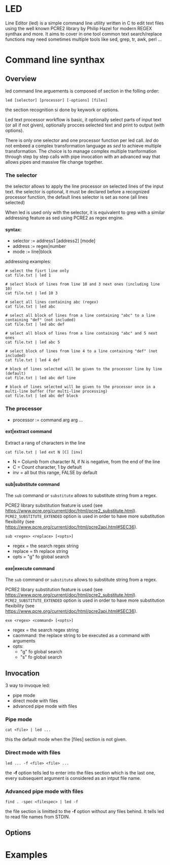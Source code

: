 # LED
Line Editor (led) is a simple command line utility written in C to edit text files using the well known PCRE2 library by Philip Hazel for modern REGEX synthax and more.
It aims to cover in one tool common text search/replace functions may need sometimes multiple tools like sed, grep, tr, awk, perl ... 

# Command line synthax

## Overview

led command line arguements is composed of section in the folling order:

`led [selector] [processor] [-options] [files]`

the section recognition si done by keywork or options.

Led text processor workflow is basic, it optionally select parts of input text (or all if not given), optionally procces selected text and print to output (with options).

There is only one selector and one processor function per led call. *led* do not embeed a complex transformation language as *sed* to achieve multiple transformation.
The choice is to manage complex multiple tranformation through step by step calls with pipe invocation with an advanced way that allows pipes and massive file change together.

### The selector  

the selector allows to apply the line processor on selected lines of the input text.
the selector is optional, it must be declared before a recognized processor function, the default lines selector is set as none (all lines selected)  

When led is used only with the selector, it is equivalent to grep with a similar addressing feature as sed using PCRE2 as regex engine. 

#### syntax:

- selector := address1 [address2] [mode]
- address := regex|number
- mode := line|block

addressing examples:

```
# select the fisrt line only
cat file.txt | led 1

# select block of lines from line 10 and 3 next ones (including line 10)
cat file.txt | led 10 3

# select all lines containing abc (regex)
cat file.txt | led abc

# select all block of lines from a line containing "abc" to a line containing "def" (not included)
cat file.txt | led abc def

# select all block of lines from a line containing "abc" and 5 next ones
cat file.txt | led abc 5

# select block of lines from line 4 to a line containing "def" (not included)
cat file.txt | led 4 def

# block of lines selected will be given to the processor line by line (default)
cat file.txt | led abc def line

# block of lines selected will be given to the processor once in a multi-line buffer (for multi-line processing)
cat file.txt | led abc def block
```

### The processor  

* processor := command arg arg ...

#### ext|extract command

Extract a rang of characters in the line 

`cat file.txt | led ext N [C] [inv]`

* N = Columb from character N, if N is negative, from the end of the line
* C = Count character, 1 by default
* inv = all but this range, FALSE by default

#### sub|substitute command

The `sub` command or `substitute` allows to substitute string from a regex.

PCRE2 library substitution feature is used (see https://www.pcre.org/current/doc/html/pcre2_substitute.html).
`PCRE2_SUBSTITUTE_EXTENDED` option is used in order to have more substitution flexibility (see https://www.pcre.org/current/doc/html/pcre2api.html#SEC36).

`sub <regex> <replace> [<opts>]`

* regex = the search regex string
* replace = th replace string
* opts = "g" fo global search

#### exe|execute command

The `sub` command or `substitute` allows to substitute string from a regex.

PCRE2 library substitution feature is used (see https://www.pcre.org/current/doc/html/pcre2_substitute.html).
`PCRE2_SUBSTITUTE_EXTENDED` option is used in order to have more substitution flexibility (see https://www.pcre.org/current/doc/html/pcre2api.html#SEC36).

`exe <regex> <command> [<opts>]`

* regex = the search regex string
* caommand: the replace string to be executed as a command with arguments 
* opts:
    * "g" fo global search
    * "s" fo global search


## Invocation

3 way to invoque led:
* pipe mode
* direct mode with files
* advanced pipe mode with files

### Pipe mode

`cat <file> | led ...`  

this the default mode when the [files] section is not given.

### Direct mode with files

`led ... -f <file> <file> ...`  

the **-f** option tells led to enter into the files section which is the last one, every subsequent argument is considered as an intput file name.

### Advanced pipe mode with files

`find . -spec <filespec> | led -f`  

the file section is limitted to the **-f** option without any files behind.
It tells led to read file names from STDIN.

## Options

# Examples
